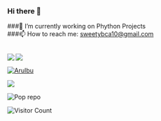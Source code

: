 ### Hi there 👋

###🔭 I’m currently working on Phython Projects
<br>
###📫 How to reach me: sweetybca10@gmail.com

<!--
**AruIbu/AruIbu** is a ✨ _special_ ✨ repository because its `README.md` (this file) appears on your GitHub profile.

Here are some ideas to get you started:

-🌱 I’m currently learning ...
-👯 I’m looking to collaborate on ...
-🤔 I’m looking for help with ...
 -💬 Ask me about ..
- 😄 Pronouns: ...
- ⚡ Fun fact: ...
-->
<br>
<img src='https://github-readme-stats.vercel.app/api?username=AruIbu&show_icons=true&theme=tokyonight&count_private=true&line_height=40'  align="left" />
<img src='https://github-readme-stats.vercel.app/api/top-langs/?username=AruIbu&theme=tokyonight&hide_langs_below=4' align="middle" />

<p align="left"> <a href="https://github.com/ryo-ma/github-profile-trophy"><img src="https://github-profile-trophy.vercel.app/?username=AruIbu" alt="AruIbu" /></a> </p>


<p><img align="center" src="https://github-readme-streak-stats.herokuapp.com/?user=AruIbu1&%22%20alt=%22AruIbu" /></p>


![Pop repo ](https://github-readme-stats.anuraghazra1.vercel.app/api/pin/?username=AruIbu1&repo=Data-Structure-Algorithm-Programs&theme=great-gatsby)


![Visitor Count](https://profile-counter.glitch.me/AruIbu/count.svg)




